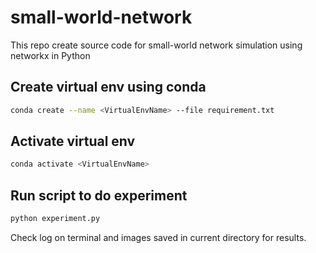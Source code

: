 # small-world-network
This repo create source code for small-world network simulation using networkx in Python

## Create virtual env using conda 

```bash
conda create --name <VirtualEnvName> --file requirement.txt
```

## Activate virtual env 
```bash
conda activate <VirtualEnvName>
```

## Run script to do experiment
```bash
python experiment.py
```

Check log on terminal and images saved in current directory for results.
